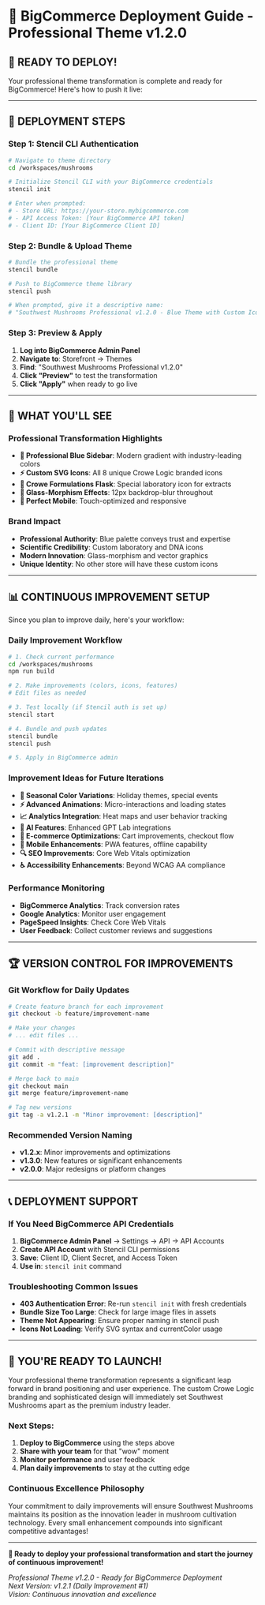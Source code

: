 # 🚀 BigCommerce Deployment Guide - Professional Theme v1.2.0

## 🎯 **READY TO DEPLOY!**

Your professional theme transformation is complete and ready for BigCommerce! Here's how to push it live:

---

## 🔧 **DEPLOYMENT STEPS**

### **Step 1: Stencil CLI Authentication**
```bash
# Navigate to theme directory
cd /workspaces/mushrooms

# Initialize Stencil CLI with your BigCommerce credentials
stencil init

# Enter when prompted:
# - Store URL: https://your-store.mybigcommerce.com
# - API Access Token: [Your BigCommerce API token]
# - Client ID: [Your BigCommerce Client ID]
```

### **Step 2: Bundle & Upload Theme**
```bash
# Bundle the professional theme
stencil bundle

# Push to BigCommerce theme library
stencil push

# When prompted, give it a descriptive name:
# "Southwest Mushrooms Professional v1.2.0 - Blue Theme with Custom Icons"
```

### **Step 3: Preview & Apply**
1. **Log into BigCommerce Admin Panel**
2. **Navigate to**: Storefront → Themes
3. **Find**: "Southwest Mushrooms Professional v1.2.0"
4. **Click "Preview"** to test the transformation
5. **Click "Apply"** when ready to go live

---

## 🎨 **WHAT YOU'LL SEE**

### **Professional Transformation Highlights**
- **🎨 Professional Blue Sidebar**: Modern gradient with industry-leading colors
- **⚡ Custom SVG Icons**: All 8 unique Crowe Logic branded icons
- **🧪 Crowe Formulations Flask**: Special laboratory icon for extracts
- **💎 Glass-Morphism Effects**: 12px backdrop-blur throughout
- **📱 Perfect Mobile**: Touch-optimized and responsive

### **Brand Impact**
- **Professional Authority**: Blue palette conveys trust and expertise
- **Scientific Credibility**: Custom laboratory and DNA icons
- **Modern Innovation**: Glass-morphism and vector graphics
- **Unique Identity**: No other store will have these custom icons

---

## 📊 **CONTINUOUS IMPROVEMENT SETUP**

Since you plan to improve daily, here's your workflow:

### **Daily Improvement Workflow**
```bash
# 1. Check current performance
cd /workspaces/mushrooms
npm run build

# 2. Make improvements (colors, icons, features)
# Edit files as needed

# 3. Test locally (if Stencil auth is set up)
stencil start

# 4. Bundle and push updates
stencil bundle
stencil push

# 5. Apply in BigCommerce admin
```

### **Improvement Ideas for Future Iterations**
- **🎨 Seasonal Color Variations**: Holiday themes, special events
- **⚡ Advanced Animations**: Micro-interactions and loading states
- **📈 Analytics Integration**: Heat maps and user behavior tracking
- **🤖 AI Features**: Enhanced GPT Lab integrations
- **🛒 E-commerce Optimizations**: Cart improvements, checkout flow
- **📱 Mobile Enhancements**: PWA features, offline capability
- **🔍 SEO Improvements**: Core Web Vitals optimization
- **♿ Accessibility Enhancements**: Beyond WCAG AA compliance

### **Performance Monitoring**
- **BigCommerce Analytics**: Track conversion rates
- **Google Analytics**: Monitor user engagement
- **PageSpeed Insights**: Check Core Web Vitals
- **User Feedback**: Collect customer reviews and suggestions

---

## 🏆 **VERSION CONTROL FOR IMPROVEMENTS**

### **Git Workflow for Daily Updates**
```bash
# Create feature branch for each improvement
git checkout -b feature/improvement-name

# Make your changes
# ... edit files ...

# Commit with descriptive message
git add .
git commit -m "feat: [improvement description]"

# Merge back to main
git checkout main
git merge feature/improvement-name

# Tag new versions
git tag -a v1.2.1 -m "Minor improvement: [description]"
```

### **Recommended Version Naming**
- **v1.2.x**: Minor improvements and optimizations
- **v1.3.0**: New features or significant enhancements
- **v2.0.0**: Major redesigns or platform changes

---

## 📞 **DEPLOYMENT SUPPORT**

### **If You Need BigCommerce API Credentials**
1. **BigCommerce Admin Panel** → Settings → API → API Accounts
2. **Create API Account** with Stencil CLI permissions
3. **Save**: Client ID, Client Secret, and Access Token
4. **Use in**: `stencil init` command

### **Troubleshooting Common Issues**
- **403 Authentication Error**: Re-run `stencil init` with fresh credentials
- **Bundle Size Too Large**: Check for large image files in assets
- **Theme Not Appearing**: Ensure proper naming in stencil push
- **Icons Not Loading**: Verify SVG syntax and currentColor usage

---

## 🎉 **YOU'RE READY TO LAUNCH!**

Your professional theme transformation represents a significant leap forward in brand positioning and user experience. The custom Crowe Logic branding and sophisticated design will immediately set Southwest Mushrooms apart as the premium industry leader.

### **Next Steps:**
1. **Deploy to BigCommerce** using the steps above
2. **Share with your team** for that "wow" moment
3. **Monitor performance** and user feedback
4. **Plan daily improvements** to stay at the cutting edge

### **Continuous Excellence Philosophy**
Your commitment to daily improvements will ensure Southwest Mushrooms maintains its position as the innovation leader in mushroom cultivation technology. Every small enhancement compounds into significant competitive advantages!

---

**🚀 Ready to deploy your professional transformation and start the journey of continuous improvement!**

*Professional Theme v1.2.0 - Ready for BigCommerce Deployment*  
*Next Version: v1.2.1 (Daily Improvement #1)*  
*Vision: Continuous innovation and excellence*
